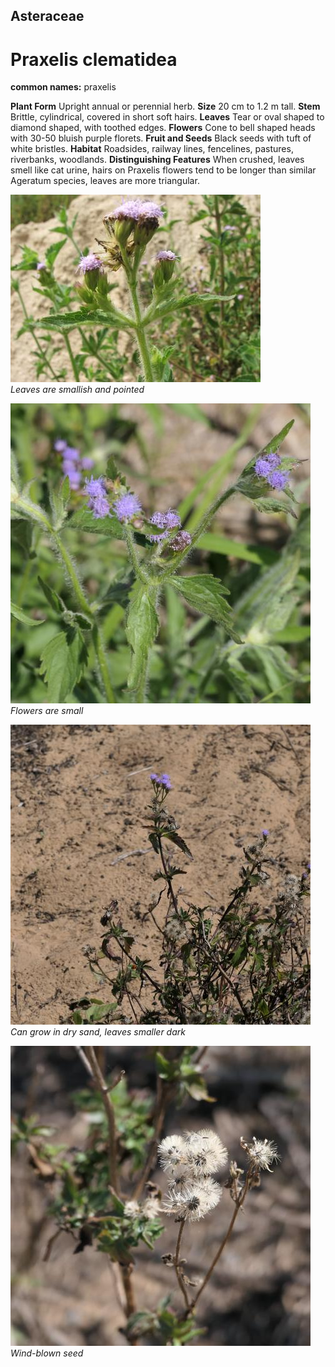 ## Asteraceae
# Praxelis clematidea
**common names:** praxelis

**Plant Form** Upright annual or perennial herb. **Size** 20 cm to 1.2 m tall. **Stem** Brittle, cylindrical, covered in short soft hairs. **Leaves** Tear or oval shaped to diamond shaped, with toothed edges. **Flowers** Cone to bell shaped heads with 30-50 bluish purple florets. **Fruit and Seeds** Black seeds with tuft of white bristles. **Habitat** Roadsides, railway lines, fencelines, pastures, riverbanks, woodlands. **Distinguishing Features** When crushed, leaves smell like cat urine, hairs on Praxelis flowers tend to be longer than similar Ageratum species, leaves are more triangular.


![Leaves are smallish and pointed](7445_DSCF4947.jpg)  
 *Leaves are smallish and pointed* 

![Flowers are small](105591_P1256638.jpg)  
 *Flowers are small* 

![Can grow in dry sand, leaves smaller dark](105763_P1256815.jpg)  
 *Can grow in dry sand, leaves smaller dark* 

![Wind-blown seed](105765_P1256817.jpg)  
 *Wind-blown seed* 

